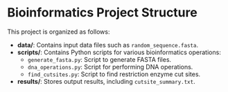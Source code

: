 # Bioinformatics Project Structure

This project is organized as follows:

- **data/**: Contains input data files such as `random_sequence.fasta`.
- **scripts/**: Contains Python scripts for various bioinformatics operations:
  - `generate_fasta.py`: Script to generate FASTA files.
  - `dna_operations.py`: Script for performing DNA operations.
  - `find_cutsites.py`: Script to find restriction enzyme cut sites.
- **results/**: Stores output results, including `cutsite_summary.txt`.


